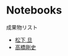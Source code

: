 # Notebooks

成果物リスト

* [松下 旦](http://nbviewer.jupyter.org/github/myuuuuun/oyama_seminar2016/blob/master/exercise/ex01/Simple%20Optimal%20Growth.ipynb)
* [高橋剛史](http://nbviewer.jupyter.org/github/13tsuyoshi/521due.jl/blob/master/exercise5.ipynb)
